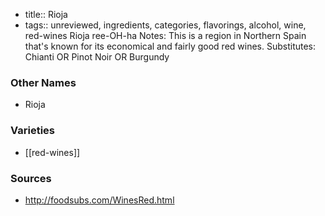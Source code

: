 - title:: Rioja
- tags:: unreviewed, ingredients, categories, flavorings, alcohol, wine, red-wines
Rioja ree-OH-ha Notes: This is a region in Northern Spain that's known for its economical and fairly good red wines. Substitutes: Chianti OR Pinot Noir OR Burgundy

### Other Names

* Rioja

### Varieties

* [[red-wines]]

### Sources
* http://foodsubs.com/WinesRed.html
